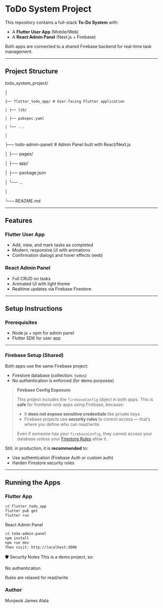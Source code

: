 # ToDo System Project

This repository contains a full-stack **To-Do System** with:
-  A **Flutter User App** (Mobile/Web)
-  A **React Admin Panel** (Next.js + Firebase)

Both apps are connected to a shared Firebase backend for real-time task management.

---

## Project Structure


todo_system_project/

│

    ├── flutter_todo_app/ # User-facing Flutter application
    
    │ ├── lib/
    
    │ ├── pubspec.yaml
    
    │ └── ...
    
    │

├── todo-admin-panel/ # Admin Panel built with React/Next.js

  │ ├── pages/
  
  │ ├── app/
  
  │ ├── package.json
  
  │ └── ...
  
  │

└── README.md

---

## Features

### Flutter User App
- Add, view, and mark tasks as completed
- Modern, responsive UI with animations
- Confirmation dialogs and hover effects (web)

### React Admin Panel
- Full CRUD on tasks
- Animated UI with light theme
- Realtime updates via Firebase Firestore

---

## Setup Instructions

### Prerequisites
- Node.js + npm for admin panel
- Flutter SDK for user app

---

### Firebase Setup (Shared)

Both apps use the same Firebase project:
- Firestore database (collection: `todos`)
- No authentication is enforced (for demo purposes)

> **Firebase Config Exposure**
>
> This project includes the `firebaseConfig` object in both apps. This is **safe** for frontend-only apps using Firebase, because:
>
> - It **does not expose sensitive credentials** like private keys.
> - Firebase projects use **security rules** to control access — that’s where you define who can read/write.
>
> Even if someone has your `firebaseConfig`, they cannot access your database unless your [Firestore Rules](https://firebase.google.com/docs/firestore/security/get-started) allow it.

Still, in production, it is **recommended** to:
- Use authentication (Firebase Auth or custom auth)
- Harden Firestore security rules

---

## Running the Apps

### Flutter App

```bash
cd flutter_todo_app
flutter pub get
flutter run
```
React Admin Panel

```bash
cd todo-admin-panel
npm install
npm run dev
Then visit: http://localhost:3000
```

🛡️ Security Notes
This is a demo project, so:

No authentication

Rules are relaxed for read/write

### Author
Munjwok James Alala

